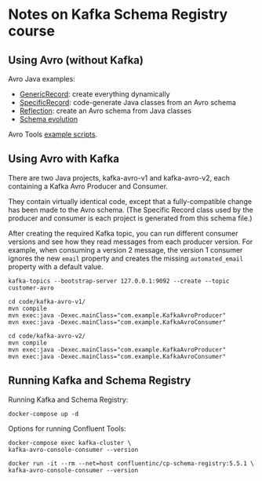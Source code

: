 # Notes on Kafka Schema Registry course

## Using Avro (without Kafka)

Avro Java examples:

* [GenericRecord](code/avro-examples/src/main/java/org/example/generic/GenericRecordExamples.java): create everything dynamically
* [SpecificRecord](code/avro-examples/src/main/java/org/example/specific/SpecificRecordExamples.java): code-generate Java classes from an Avro schema
* [Reflection](code/avro-examples/src/main/java/org/example/reflection/ReflectionExamples.java): create an Avro schema from Java classes
* [Schema evolution](code/avro-examples/src/main/java/org/example/evolution/EvolutionExamples.java)

Avro Tools [example scripts](code/avro-tools/).

## Using Avro with Kafka

There are two Java projects, kafka-avro-v1 and kafka-avro-v2, each containing a
Kafka Avro Producer and Consumer.

They contain virtually identical code, except that a fully-compatible change has
been made to the Avro schema. (The Specific Record class used by the
producer and consumer is each project is generated from this schema file.)

After creating the required Kafka topic, you can run different consumer versions
and see how they read messages from each producer version. For example, when
consuming a version 2 message, the version 1 consumer ignores the new `email`
property and creates the missing `automated_email` property with a default value.

```
kafka-topics --bootstrap-server 127.0.0.1:9092 --create --topic customer-avro

cd code/kafka-avro-v1/
mvn compile
mvn exec:java -Dexec.mainClass="com.example.KafkaAvroProducer"
mvn exec:java -Dexec.mainClass="com.example.KafkaAvroConsumer"

cd code/kafka-avro-v2/
mvn compile
mvn exec:java -Dexec.mainClass="com.example.KafkaAvroProducer"
mvn exec:java -Dexec.mainClass="com.example.KafkaAvroConsumer"
```

## Running Kafka and Schema Registry

Running Kafka and Schema Registry:

```
docker-compose up -d
```

Options for running Confluent Tools:

```
docker-compose exec kafka-cluster \
kafka-avro-console-consumer --version

docker run -it --rm --net=host confluentinc/cp-schema-registry:5.5.1 \
kafka-avro-console-consumer --version
```
